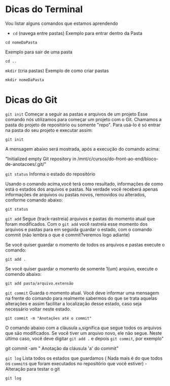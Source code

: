 # Dicas do Terminal

Vou listar alguns comandos que estamos aprendendo

- `cd` (navega entre pastas)
Exemplo para entrar dentro da Pasta

```
cd nomeDaPasta
```

Exemplo para sair de uma pasta
```
cd ..
```
`mkdir` (cria pastas)
Exemplo de como criar pastas
```
mkdir nomeDaPasta
```
 # Dicas do Git 
 `git init`  Começar a seguir as pastas e arquivos de um  projeto
 Esse comando nós utilizamos para começar um projeto com o Git. Chamamos a pasta do projeto de repositório ou somente "repo". Para usá-lo é só entrar na pasta do  seu projeto e executar assim: 

 ```
 git init
 ```
 A mensagem abaixo será mostrada, após a execução do comando acima: 

 "Initialized empty Git repository in /mnt/c/cursos/do-front-ao-end/bloco-de-anotacoes/.git/"

`git status` Informa o estado do repositório

Usando o comando acima,você terá como resultado, informações de como está o estados dos arquivos e pastas. Na verdade você receberá apenas informações de arquivos ou pastas  novos, removidos ou alterados, conforme comando abaixo:
```
git status
```

`git add` Segue (track-rastreia) arquivos e pastas do momento atual que foram modificados. 
Com o `git add` você rastreia esse momento dos arquivos e pastas para em seguida guardar o estado, com o comando commit (não lembra o que é commit?veremos logo adiante)

Se você quiser guardar o momento de todos os arquivos e pastas execute o comando:
```
git add .
```

Se você quiser guardar o momento de somente  1(um) arquivo, execute o comendo abaixo:
```
git add pasta/arquivo.extensão
```


`git commit` Guarda o momento atual. Você deve informar uma mensagem na frente do comando para realmente sabermos do que se trata aquelas alterações e assim facilitar a localização desse estado, caso seja necessário voltar neste estado. 
```
git commit -m "Anotações até o commit"
```

O comando abaixo com a cláusula `a`,significa que segue todos os arquivos que são modificados. Se você tiver um arquivo novo, ele não segue. Neste último caso, você  deve digitar `git add .` e depois `git commit`, por exemplo"

git commit -am " Anotação da cláusula 'a' do commit"



`git log` Lista todos os estados que guardamos ( Nada mais é do que todos os `commit`s que foram executados no repositório que você estiver) - Alteração para testar o git
```
git log 
```







 




 